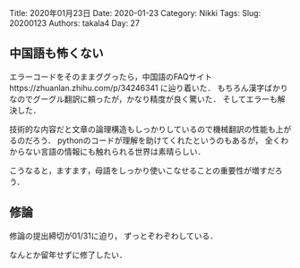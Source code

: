 ﻿Title: 2020年01月23日
Date: 2020-01-23
Category: Nikki
Tags: 
Slug: 20200123
Authors: takala4
Day: 27


## 中国語も怖くない

エラーコードをそのままググったら，中国語のFAQサイトhttps://zhuanlan.zhihu.com/p/34246341 に辿り着いた．
もちろん漢字ばかりなのでグーグル翻訳に頼ったが，かなり精度が良く驚いた．
そしてエラーも解決した．


技術的な内容だと文章の論理構造もしっかりしているので機械翻訳の性能も上がるのだろう．
pythonのコードが理解を助けてくれたというのもあるが，
全くわからない言語の情報にも触れられる世界は素晴らしい．


こうなると，ますます，母語をしっかり使いこなせることの重要性が増すだろう．



## 修論

修論の提出締切が01/31に迫り，
ずっとぞわぞわしている．


なんとか留年せずに修了したい．